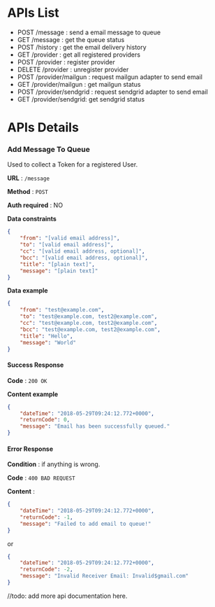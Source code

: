 # APIs List

- POST /message  : send a email message to queue
- GET /message   : get the queue status
- POST /history  : get the email delivery history
- GET /provider    : get all registered providers
- POST /provider   : register provider
- DELETE /provider : unregister provider
- POST /provider/mailgun : request mailgun adapter to send email
- GET /provider/mailgun  : get mailgun status
- POST /provider/sendgrid : request sendgrid adapter to send email
- GET /provider/sendgrid: get sendgrid status

# APIs Details

### Add Message To Queue

Used to collect a Token for a registered User.

**URL** : `/message`

**Method** : `POST`

**Auth required** : NO

**Data constraints**

```json
{
    "from": "[valid email address]",
    "to": "[valid email address]",
    "cc": "[valid email address, optional]",
    "bcc": "[valid email address, optional]",
    "title": "[plain text]",
    "message": "[plain text]"
}
```

**Data example**

```json
{
    "from": "test@example.com",
    "to": "test@example.com, test2@example.com",
    "cc": "test@example.com, test2@example.com",
    "bcc": "test@example.com, test2@example.com",
    "title": "Hello",
    "message": "World"
}
```

#### Success Response

**Code** : `200 OK`

**Content example**

```json
{
    "dateTime": "2018-05-29T09:24:12.772+0000",
    "returnCode": 0,
    "message": "Email has been successfully queued."
}
```

#### Error Response

**Condition** : if anything is wrong.

**Code** : `400 BAD REQUEST`

**Content** :

```json
{
    "dateTime": "2018-05-29T09:24:12.772+0000",
    "returnCode": -1,
    "message": "Failed to add email to queue!"
}
```
or

```json
{
    "dateTime": "2018-05-29T09:24:12.772+0000",
    "returnCode": -2,
    "message": "Invalid Receiver Email: Invalid$gmail.com"
}
```

//todo: add more api documentation here.
